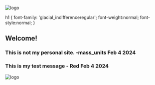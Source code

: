 ![logo](https://cdn.akamai.steamstatic.com/steam/apps/2199420/header.jpg?t=1703700631)

h1 {
    font-family: 'glacial_indifferenceregular';
    font-weight:normal;
    font-style:normal;
}
## Welcome!

### This is not my personal site. -mass_units Feb 4 2024
### This is my test message - Red Feb 4 2024 
![logo](https://cdn.akamai.steamstatic.com/steam/apps/2199420/header.jpg?t=1703700631)
